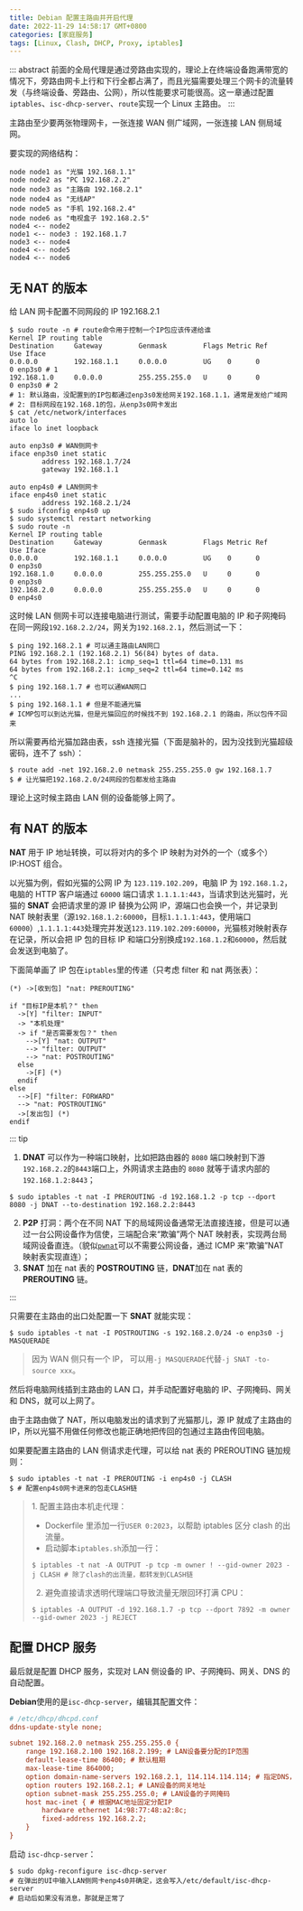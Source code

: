 ```yaml
---
title: Debian 配置主路由并开启代理
date: 2022-11-29 14:58:17 GMT+0800
categories: [家庭服务]
tags: [Linux, Clash, DHCP, Proxy, iptables]
---
```


::: abstract
前面的全局代理是通过旁路由实现的，理论上在终端设备跑满带宽的情况下，旁路由网卡上行和下行全都占满了，而且光猫需要处理三个网卡的流量转发（与终端设备、旁路由、公网），所以性能要求可能很高。这一章通过配置`iptables`、`isc-dhcp-server`、`route`实现一个 Linux 主路由。
:::

<!-- more -->

主路由至少要两张物理网卡，一张连接 WAN 侧广域网，一张连接 LAN 侧局域网。

要实现的网络结构：

```plantuml
node node1 as "光猫 192.168.1.1"
node node2 as "PC 192.168.2.2"
node node3 as "主路由 192.168.2.1"
node node4 as "无线AP"
node node5 as "手机 192.168.2.4"
node node6 as "电视盒子 192.168.2.5"
node4 <-- node2
node1 <-- node3 : 192.168.1.7
node3 <-- node4
node4 <-- node5
node4 <-- node6
```

## 无 NAT 的版本

给 LAN 网卡配置不同网段的 IP 192.168.2.1

```terminal
$ sudo route -n # route命令用于控制一个IP包应该传递给谁
Kernel IP routing table
Destination     Gateway         Genmask         Flags Metric Ref    Use Iface
0.0.0.0         192.168.1.1     0.0.0.0         UG    0      0        0 enp3s0 # 1
192.168.1.0     0.0.0.0         255.255.255.0   U     0      0        0 enp3s0 # 2
# 1: 默认路由，没配置到的IP包都通过enp3s0发给网关192.168.1.1，通常是发给广域网
# 2: 目标网段在192.168.1的包，从enp3s0网卡发出
$ cat /etc/network/interfaces
auto lo
iface lo inet loopback

auto enp3s0 # WAN侧网卡
iface enp3s0 inet static
        address 192.168.1.7/24
        gateway 192.168.1.1

auto enp4s0 # LAN侧网卡
iface enp4s0 inet static
        address 192.168.2.1/24
$ sudo ifconfig enp4s0 up
$ sudo systemctl restart networking
$ sudo route -n
Kernel IP routing table
Destination     Gateway         Genmask         Flags Metric Ref    Use Iface
0.0.0.0         192.168.1.1     0.0.0.0         UG    0      0        0 enp3s0
192.168.1.0     0.0.0.0         255.255.255.0   U     0      0        0 enp3s0
192.168.2.0     0.0.0.0         255.255.255.0   U     0      0        0 enp4s0
```

这时候 LAN 侧网卡可以连接电脑进行测试，需要手动配置电脑的 IP 和子网掩码在同一网段`192.168.2.2/24`，网关为`192.168.2.1`，然后测试一下：

```terminal
$ ping 192.168.2.1 # 可以通主路由LAN网口
PING 192.168.2.1 (192.168.2.1) 56(84) bytes of data.
64 bytes from 192.168.2.1: icmp_seq=1 ttl=64 time=0.131 ms
64 bytes from 192.168.2.1: icmp_seq=2 ttl=64 time=0.142 ms
^C
$ ping 192.168.1.7 # 也可以通WAN网口
...
$ ping 192.168.1.1 # 但是不能通光猫
# ICMP包可以到达光猫，但是光猫回应的时候找不到 192.168.2.1 的路由，所以包传不回来
```

所以需要再给光猫加路由表，ssh 连接光猫（下面是脑补的，因为没找到光猫超级密码，连不了 ssh）：

```terminal
$ route add -net 192.168.2.0 netmask 255.255.255.0 gw 192.168.1.7
$ # 让光猫把192.168.2.0/24网段的包都发给主路由
```

理论上这时候主路由 LAN 侧的设备能够上网了。

## 有 NAT 的版本

**NAT** 用于 IP 地址转换，可以将对内的多个 IP 映射为对外的一个（或多个）IP:HOST 组合。

以光猫为例，假如光猫的公网 IP 为 `123.119.102.209`，电脑 IP 为 `192.168.1.2`，电脑的 HTTP 客户端通过 `60000` 端口请求 `1.1.1.1:443`，当请求到达光猫时，光猫的 **SNAT** 会把请求里的源 IP 替换为公网 IP，源端口也会换一个，并记录到 NAT 映射表里（源`192.168.1.2:60000`，目标`1.1.1.1:443`，使用端口`60000`）,`1.1.1.1:443`处理完并发送`123.119.102.209:60000`，光猫核对映射表存在记录，所以会把 IP 包的目标 IP 和端口分别换成`192.168.1.2`和`60000`，然后就会发送到电脑了。

下面简单画了 IP 包在`iptables`里的传递（只考虑 filter 和 nat 两张表）：

```plantuml
(*) ->[收到包] "nat: PREROUTING"

if "目标IP是本机？" then
  ->[Y] "filter: INPUT"
  -> "本机处理"
  -> if "是否需要发包？" then
    -->[Y] "nat: OUTPUT"
    --> "filter: OUTPUT"
    --> "nat: POSTROUTING"
  else
    ->[F] (*)
  endif
else
  -->[F] "filter: FORWARD"
  --> "nat: POSTROUTING"
  ->[发出包] (*)
endif
```

::: tip

1. **DNAT** 可以作为一种端口映射，比如把路由器的 `8080` 端口映射到下游`192.168.2.2`的`8443`端口上，外网请求主路由的 `8080` 就等于请求内部的`192.168.1.2:8443`；

```terminal
$ sudo iptables -t nat -I PREROUTING -d 192.168.1.2 -p tcp --dport 8080 -j DNAT --to-destination 192.168.2.2:8443
```

2. **P2P** 打洞：两个在不同 NAT 下的局域网设备通常无法直接连接，但是可以通过一台公网设备作为信使，三端配合来“欺骗”两个 NAT 映射表，实现两台局域网设备直连。（貌似[`pwnat`](https://github.com/samyk/pwnat)可以不需要公网设备，通过 ICMP 来“欺骗”NAT 映射表实现直连）；
3. **SNAT** 加在 nat 表的 **POSTROUTING** 链，**DNAT**加在 nat 表的 **PREROUTING** 链。

:::

只需要在主路由的出口处配置一下 **SNAT** 就能实现：

```terminal
$ sudo iptables -t nat -I POSTROUTING -s 192.168.2.0/24 -o enp3s0 -j MASQUERADE
```

> 因为 WAN 侧只有一个 IP， 可以用`-j MASQUERADE`代替`-j SNAT -to-source xxx`。

然后将电脑网线插到主路由的 LAN 口，并手动配置好电脑的 IP、子网掩码、网关和 DNS，就可以上网了。

由于主路由做了 NAT，所以电脑发出的请求到了光猫那儿，源 IP 就成了主路由的 IP，所以光猫不用做任何修改也能正确地把传回的包通过主路由传回电脑。

如果要配置主路由的 LAN 侧请求走代理，可以给 nat 表的 PREROUTING 链加规则：

```terminal
$ sudo iptables -t nat -I PREROUTING -i enp4s0 -j CLASH
$ # 配置enp4s0网卡进来的包走CLASH链
```

> <Badge text="2023.02.21+" />
> 1. 配置主路由本机走代理：
>
> - Dockerfile 里添加一行`USER 0:2023`，以帮助 iptables 区分 clash 的出流量。
> - 启动脚本`iptables.sh`添加一行：
>
> ```terminal
> $ iptables -t nat -A OUTPUT -p tcp -m owner ! --gid-owner 2023 -j CLASH # 除了clash的出流量，都转发到CLASH链
> ```
>
> 2. 避免直接请求透明代理端口导致流量无限回环打满 CPU：
>
> ```terminal
> $ iptables -A OUTPUT -d 192.168.1.7 -p tcp --dport 7892 -m owner --gid-owner 2023 -j REJECT
> ```

## 配置 DHCP 服务

最后就是配置 DHCP 服务，实现对 LAN 侧设备的 IP、子网掩码、网关、DNS 的自动配置。

**Debian**使用的是`isc-dhcp-server`，编辑其配置文件：

```ini
# /etc/dhcp/dhcpd.conf
ddns-update-style none;

subnet 192.168.2.0 netmask 255.255.255.0 {
    range 192.168.2.100 192.168.2.199; # LAN设备要分配的IP范围
    default-lease-time 86400; # 默认租期
    max-lease-time 864000;
    option domain-name-servers 192.168.2.1, 114.114.114.114; # 指定DNS，LAN设备没配置的话就走这个
    option routers 192.168.2.1; # LAN设备的网关地址
    option subnet-mask 255.255.255.0; # LAN设备的子网掩码
    host mac-inet { # 根据MAC地址固定分配IP
        hardware ethernet 14:98:77:48:a2:8c;
        fixed-address 192.168.2.2;
    }
}
```

启动 `isc-dhcp-server`：

```terminal
$ sudo dpkg-reconfigure isc-dhcp-server
# 在弹出的UI中输入LAN侧网卡enp4s0并确定，这会写入/etc/default/isc-dhcp-server
# 启动后如果没有消息，那就是正常了
```